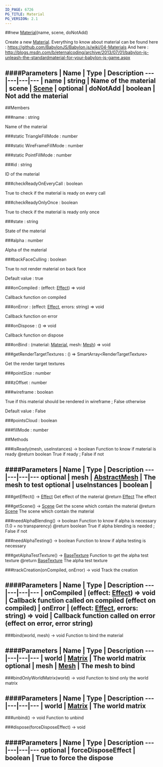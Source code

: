 ```yaml
---
ID_PAGE: 6726
PG_TITLE: Material
PG_VERSION: 2.1
---
```

##new [Material](page.php?p=6726)(name, scene, doNotAdd)



Create a new [Material](page.php?p=6726).
Everything to know about material can be found here : https://github.com/BabylonJS/Babylon.js/wiki/04-Materials
And here : http://blogs.msdn.com/b/eternalcoding/archive/2013/07/01/babylon-js-unleash-the-standardmaterial-for-your-babylon-js-game.aspx




####Parameters
 | Name | Type | Description
---|---|---|---
 | name | string | Name of the material
 | scene | [Scene](page.php?p=6662) | 
optional | doNotAdd | boolean | Not add the material
---

##Members

###name : string




Name of the material



###static TriangleFillMode : number




###static WireFrameFillMode : number




###static PointFillMode : number




###id : string




ID of the material



###checkReadyOnEveryCall : boolean




True to check if the material is ready on every call



###checkReadyOnlyOnce : boolean




True to check if the material is ready only once



###state : string




State of the material



###alpha : number




Alpha of the material



###backFaceCulling : boolean




True to not render material on back face

Default value : true



###onCompiled : (effect: [Effect](page.php?p=6725)) =&gt; void




Callback function on compiled



###onError : (effect: [Effect](page.php?p=6725), errors: string) =&gt; void




Callback function on error



###onDispose : () =&gt; void




Callback function on dispose



###onBind : (material: [Material](page.php?p=6726), mesh: [Mesh](page.php?p=6659)) =&gt; void




###getRenderTargetTextures : () =&gt; SmartArray&lt;RenderTargetTexture&gt;




Get the render target textures






###pointSize : number




###zOffset : number


###wireframe : boolean




True if this material should be rendered in wireframe ; False otherwise

Default value : False



###pointsCloud : boolean




###fillMode : number









##Methods

###isReady(mesh, useInstances) &rarr; boolean
Function to know if material is ready
@return boolean True if ready ; False if not





####Parameters
 | Name | Type | Description
---|---|---|---
optional | mesh | [AbstractMesh](page.php?p=6657) | The mesh to test
optional | useInstances | boolean | 
---

###getEffect() &rarr; [Effect](page.php?p=6725)
Get effect of the material
@return [Effect](page.php?p=6725) The effect






###getScene() &rarr; [Scene](page.php?p=6662)
Get the scene which contain the material
@return [Scene](page.php?p=6662) The scene which contain the material






###needAlphaBlending() &rarr; boolean
Function to know if alpha is necessary (1.0 = no transparency)
@return boolean True if alpha blending is needed ; False if not






###needAlphaTesting() &rarr; boolean
Function to know if alpha testing is necessary






###getAlphaTestTexture() &rarr; [BaseTexture](page.php?p=6731)
Function to get the alpha test texture
@return [BaseTexture](page.php?p=6731) The alpha test texture






###trackCreation(onCompiled, onError) &rarr; void
Track the creation





####Parameters
 | Name | Type | Description
---|---|---|---
 | onCompiled | (effect: [Effect](page.php?p=6725)) =&gt; void | Callback function called on compiled (effect on compiled)
 | onError | (effect: [Effect](page.php?p=6725), errors: string) =&gt; void | Callback function called on error (effect on error, error string)
---

###bind(world, mesh) &rarr; void
Function to bind the material





####Parameters
 | Name | Type | Description
---|---|---|---
 | world | [Matrix](page.php?p=6754) | The world matrix
optional | mesh | [Mesh](page.php?p=6659) | The mesh to bind
---

###bindOnlyWorldMatrix(world) &rarr; void
Function to bind only the world matrix





####Parameters
 | Name | Type | Description
---|---|---|---
 | world | [Matrix](page.php?p=6754) | The world matrix
---

###unbind() &rarr; void
Function to unbind






###dispose(forceDisposeEffect) &rarr; void

####Parameters
 | Name | Type | Description
---|---|---|---
optional | forceDisposeEffect | boolean | True to force the dispose
---
